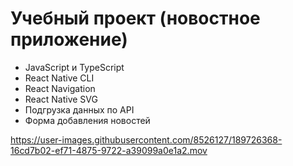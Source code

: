 # Учебный проект (новостное приложение)

- JavaScript и TypeScript
- React Native CLI
- React Navigation
- React Native SVG
- Подгрузка данных по API
- Форма добавления новостей

https://user-images.githubusercontent.com/8526127/189726368-16cd7b02-ef71-4875-9722-a39099a0e1a2.mov

